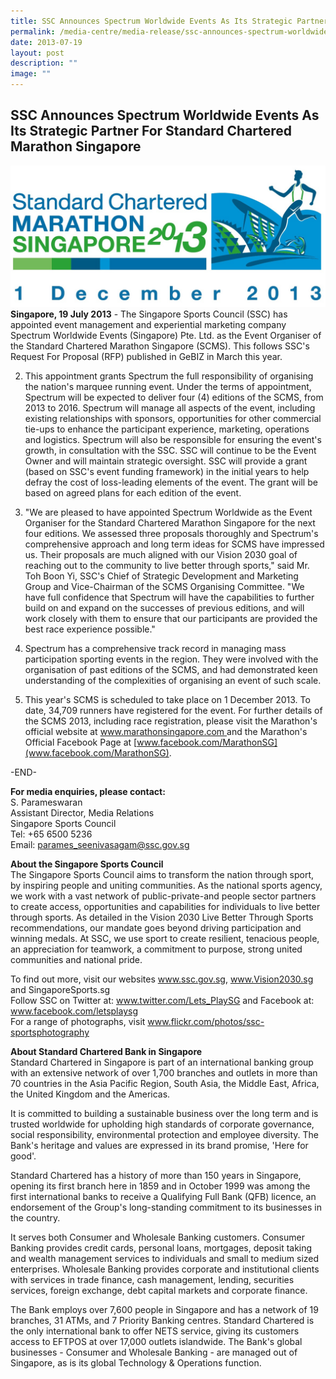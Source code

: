 ```yaml
---
title: SSC Announces Spectrum Worldwide Events As Its Strategic Partner
permalink: /media-centre/media-release/ssc-announces-spectrum-worldwide-events/
date: 2013-07-19
layout: post
description: ""
image: ""
---
```

## **SSC Announces Spectrum Worldwide Events As Its Strategic Partner For Standard Chartered Marathon Singapore**
![](/images/Media%20Centre/Media%20Release/2013/July/Standard%20Chartered%20Marathon%20Singapore%202013%20Logo.jpeg)
**Singapore, 19 July 2013** - The Singapore Sports Council (SSC) has appointed event management and experiential marketing company Spectrum Worldwide Events (Singapore) Pte. Ltd. as the Event Organiser of the Standard Chartered Marathon Singapore (SCMS). This follows SSC's Request For Proposal (RFP) published in GeBIZ in March this year.

2. This appointment grants Spectrum the full responsibility of organising the nation's marquee running event. Under the terms of appointment, Spectrum will be expected to deliver four (4) editions of the SCMS, from 2013 to 2016. Spectrum will manage all aspects of the event, including existing relationships with sponsors, opportunities for other commercial tie-ups to enhance the participant experience, marketing, operations and logistics. Spectrum will also be responsible for ensuring the event's growth, in consultation with the SSC. SSC will continue to be the Event Owner and will maintain strategic oversight. SSC will provide a grant (based on SSC's event funding framework) in the initial years to help defray the cost of loss-leading elements of the event. The grant will be based on agreed plans for each edition of the event.

3.  "We are pleased to have appointed Spectrum Worldwide as the Event Organiser for the Standard Chartered Marathon Singapore for the next four editions. We assessed three proposals thoroughly and Spectrum's comprehensive approach and long term ideas for SCMS have impressed us. Their proposals are much aligned with our Vision 2030 goal of reaching out to the community to live better through sports," said Mr. Toh Boon Yi, SSC's Chief of Strategic Development and Marketing Group and Vice-Chairman of the SCMS Organising Committee. "We have full confidence that Spectrum will have the capabilities to further build on and expand on the successes of previous editions, and will work closely with them to ensure that our participants are provided the best race experience possible."

4. Spectrum has a comprehensive track record in managing mass participation sporting events in the region. They were involved with the organisation of past editions of the SCMS, and had demonstrated keen understanding of the complexities of organising an event of such scale.

5. This year's SCMS is scheduled to take place on 1 December 2013. To date, 34,709 runners have registered for the event. For further details of the SCMS 2013, including race registration, please visit the Marathon's official website at [www.marathonsingapore.com ](www.marathonsingapore.com )and the Marathon's Official Facebook Page at [www.facebook.com/MarathonSG](www.facebook.com/MarathonSG).

-END-

**For media enquiries, please contact:**
<br>S. Parameswaran
<br>Assistant Director, Media Relations
<br>Singapore Sports Council
<br>Tel: +65 6500 5236
<br>Email: [parames_seenivasagam@ssc.gov.sg](parames_seenivasagam@ssc.gov.sg)

**About the Singapore Sports Council**
<br>
The Singapore Sports Council aims to transform the nation through sport, by inspiring people and uniting communities. As the national sports agency, we work with a vast network of public-private-and people sector partners to create access, opportunities and capabilities for individuals to live better through sports. As detailed in the Vision 2030 Live Better Through Sports recommendations, our mandate goes beyond driving participation and winning medals. At SSC, we use sport to create resilient, tenacious people, an appreciation for teamwork, a commitment to purpose, strong united communities and national pride.

To find out more, visit our websites www.ssc.gov.sg, www.Vision2030.sg and SingaporeSports.sg
<br>
Follow SSC on Twitter at: www.twitter.com/Lets_PlaySG and Facebook at: www.facebook.com/letsplaysg
<br>
For a range of photographs, visit www.flickr.com/photos/ssc-sportsphotography

**About Standard Chartered Bank in Singapore**
<br>
Standard Chartered in Singapore is part of an international banking group with an extensive network of over 1,700 branches and outlets in more than 70 countries in the Asia Pacific Region, South Asia, the Middle East, Africa, the United Kingdom and the Americas.

It is committed to building a sustainable business over the long term and is trusted worldwide for upholding high standards of corporate governance, social responsibility, environmental protection and employee diversity. The Bank's heritage and values are expressed in its brand promise, 'Here for good'.

Standard Chartered has a history of more than 150 years in Singapore, opening its first branch here in 1859 and in October 1999 was among the first international banks to receive a Qualifying Full Bank (QFB) licence, an endorsement of the Group's long-standing commitment to its businesses in the country.

It serves both Consumer and Wholesale Banking customers. Consumer Banking provides credit cards, personal loans, mortgages, deposit taking and wealth management services to individuals and small to medium sized enterprises. Wholesale Banking provides corporate and institutional clients with services in trade finance, cash management, lending, securities services, foreign exchange, debt capital markets and corporate finance.

The Bank employs over 7,600 people in Singapore and has a network of 19 branches, 31 ATMs, and 7 Priority Banking centres. Standard Chartered is the only international bank to offer NETS service, giving its customers access to EFTPOS at over 17,000 outlets islandwide. The Bank's global businesses - Consumer and Wholesale Banking - are managed out of Singapore, as is its global Technology & Operations function.